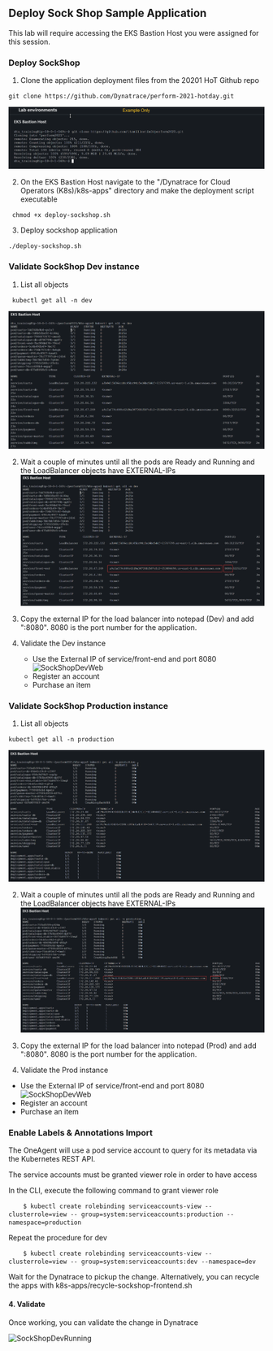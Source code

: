 ## Deploy Sock Shop Sample Application

This lab will require accessing the EKS Bastion Host you were assigned for this session.

### Deploy SockShop
1.  Clone the application deployment files from the 20201 HoT Github repo
  ```
  git clone https://github.com/Dynatrace/perform-2021-hotday.git
  ```
 ![GitSockShop](/Dynatrace%20for%20Cloud%20Operators%20(K8s)/assets/images/lab4-downloadsockshop.png)
 
2.  On the EKS Bastion Host navigate to the "/Dynatrace for Cloud Operators (K8s)/k8s-apps" directory and make the deployment script executable
 ```
  chmod +x deploy-sockshop.sh
  ```

3.  Deploy sockshop application
  ```
  ./deploy-sockshop.sh
  ```

### Validate SockShop Dev instance
1. List all objects
  ```
   kubectl get all -n dev
  ```

  ![SockShopDevRunning](/Dynatrace%20for%20Cloud%20Operators%20(K8s)/assets/images/lab4-devrunning1.png)

2. Wait a couple of minutes until all the pods are Ready and Running and the LoadBalancer objects have EXTERNAL-IPs
  ![SockShopDevRunning](/Dynatrace%20for%20Cloud%20Operators%20(K8s)/assets/images/lab4-devrunning2.png)  
  
3. Copy the external IP for the load balancer into notepad (Dev) and add ":8080". 8080 is the port number for the application.

4. Validate the Dev instance
   - Use the External IP of service/front-end and port 8080  
   ![SockShopDevWeb](/Dynatrace%20for%20Cloud%20Operators%20(K8s)/assets/images/lab4-sockshopui.png)  
   - Register an account
   - Purchase an item

### Validate SockShop Production instance
1. List all objects
  ```
  kubectl get all -n production
  ```
  
 ![SockShopDevRunning](/Dynatrace%20for%20Cloud%20Operators%20(K8s)/assets/images/lab4-prodrunning1.png)

2. Wait a couple of minutes until all the pods are Ready and Running and the LoadBalancer objects have EXTERNAL-IPs
 ![SockShopDevRunning](/Dynatrace%20for%20Cloud%20Operators%20(K8s)/assets/images/lab4-prodrunning2.png)  

3. Copy the external IP for the load balancer into notepad (Prod) and add ":8080". 8080 is the port number for the application.

4. Validate the Prod instance
  - Use the External IP of service/front-end and port 8080  
  ![SockShopDevWeb](/Dynatrace%20for%20Cloud%20Operators%20(K8s)/assets/images/lab4-sockshopuiprod.png)  
  - Register an account
  - Purchase an item

### Enable Labels & Annotations Import
The OneAgent will use a pod service account to query for its metadata via the Kubernetes REST API.

The service accounts must be granted viewer role in order to have access

In the CLI, execute the following command to grant viewer role

```
	$ kubectl create rolebinding serviceaccounts-view --clusterrole=view --	group=system:serviceaccounts:production --namespace=production
```
Repeat the procedure for dev

```
	$ kubectl create rolebinding serviceaccounts-view --clusterrole=view --	group=system:serviceaccounts:dev --namespace=dev
```

Wait for the Dynatrace to pickup the change. Alternatively, you can recycle the apps with k8s-apps/recycle-sockshop-frontend.sh

#### 4. Validate

Once working, you can validate the change in Dynatrace

![SockShopDevRunning](../../assets/images/lab4-labels_annotations.png)
